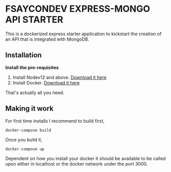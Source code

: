 # FSAYCONDEV EXPRESS-MONGO API STARTER

This is a dockerized express starter application to kickstart the creation of an API that is integrated with MongoDB.

## Installation

**Install the pre-requisites**
1. Install Nodev12 and above. [Download it here](https://nodejs.org/en/download/)
2. Install Docker. [Download it here](https://docs.docker.com/install/)

That's actually all you need.

## Making it work

For first time installs I recommend to build first,
```
docker-compose build
```

Once you build it, 
```
docker-compose up
```

Dependent on how you install your docker it should be available to be called upon either in localhost or the docker network under the port 3000.
